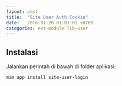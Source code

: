 ```yaml
---
layout: post
title:  "Site User Auth Cookie"
date:   2016-01-20 01:01:03 +0700
categories: ext-module lib-user
---
```


## Instalasi

Jalankan perintah di bawah di folder aplikasi:

```
mim app install site-user-login
```
